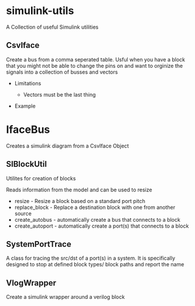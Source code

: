 # simulink-utils
A Collection of useful Simulink utilities


## CsvIface

Create a bus from a comma seperated table. Usful when you have a block that you might not be able to change the pins on and want to orginize the signals into a collection of busses and vectors

* Limitations
   * Vectors must be the last thing
   
* Example




# IfaceBus

Creates a simulink diagram from a CsvIface Object


## SlBlockUtil

Utilites for creation of blocks


Reads information from the model and can be used to resize
* resize - Resize a block based on a standard port pitch
* replace_block - Replace a destination block with one from another source
* create_autobus - automatically create a bus that connects to a block
* create_autoport - automatically create a port(s) that connects to a block



## SystemPortTrace

A class for tracing the src/dst of a port(s) in a system. It is specifically designed to stop at defined block types/ block paths and report the name

## VlogWrapper

Create a simulink wrapper around a verilog block
